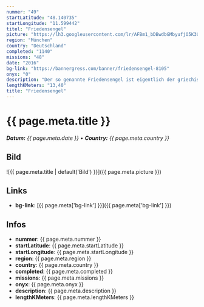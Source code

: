 ```yaml
---
nummer: "49"
startLatitude: "48.140735"
startLongitude: "11.599442"
titel: "Friedensengel"
picture: "https://lh3.googleusercontent.com/lr/AFBm1_bDBwdbGMbyufjO5K3UZPQBaIQ9UKMIIHxzI7nQXXymTGpX5EuhrdmghzdA7mMv7aNO7_RiTNWtIiLGGDbNDGrKB84xXdWj2Zz9rJRmif8NbRbctWyT1s6xADrItjF1bQDybGzbz8jy6DH1mBji57W96wdBGRd-aDed0OjY-gk2j-suMZADntXcFcE7Fuoe25QzxxTJJcdaNKT6Tvbe1mGg75EMxa3N2kTidklmHDZAV7oTjJo-0HfGrgPA1Fm5_yhX7doHNIiBTL1HdC_qH3ilrwEtFNm2T3Wa-MQwYwfA27D3ONWgp2Ou7d3dq39QMSVDAIK8zN0LHrdnGD0kKqrTq5a3G5WeMgzycF0nuKkGG8DXpsJ9b6ajt4HKuyrXI0bpyRqg7TbN4lkMRksD_3-dFcjX_KdEEBhoI-gJ7CuRgxAblv4jqEZ4B3e9JmudiUcTfQO0h0T1P6MT_VXT9dGDsmo3VV8kYaYoj-Nih_K9mt5U3pF9ut8n1jca62rmGo9zPV0tjbbD5tuFOa4dk_d9PmBBZLUMQrk8TBqa2y86QAToSiuPSE77ER0U6FRy4DVB1ZNASw7KvkHg36RZ_kiQSuy2v6o9un1-S97h0l3rMSN6hdVaYp_s6w672vU9sF7wqpZgLUwDFObuQZ7BtsPplUCHKBqDKAZYR554XP4t3WMwvflDwslE1Y-_uOIKZOQHFEmxI-iLJcdNptprLlxXejJ26Tsva2bWHK3ejIDqIvRT-zxNnym400ZQpeVT5kiac1CNSQx8Njp1Z1LdO7DVhrlxPRXYmnuXT0_i2FMbuBeisMN3XlRWQXoxzNG0WsOjUgMWjHSpOx26hStZ1eNYZhs2IUa1qnvE"
region: "München"
country: "Deutschland"
completed: "1140"
missions: "48"
date: "2016"
bg-link: "https://bannergress.com/banner/friedensengel-8105"
onyx: "0"
description: "Der so genannte Friedensengel ist eigentlich der griechischen Siegesgöttin Nike nachempfunden und erinnert an den Friedensschluss nach Ende des Deutsch-Französischen Krieges von 1870/1871."
lengthKMeters: "13,40"
title: "Friedensengel"
---
```


# {{ page.meta.title }}
_**Datum:** {{ page.meta.date }} • **Country:** {{ page.meta.country }}_

## Bild
![{{ page.meta.title | default('Bild') }}]({{ page.meta.picture }})

## Links
- **bg-link**: [{{ page.meta['bg-link'] }}]({{ page.meta['bg-link'] }})

## Infos
- **nummer**: {{ page.meta.nummer }}
- **startLatitude**: {{ page.meta.startLatitude }}
- **startLongitude**: {{ page.meta.startLongitude }}
- **region**: {{ page.meta.region }}
- **country**: {{ page.meta.country }}
- **completed**: {{ page.meta.completed }}
- **missions**: {{ page.meta.missions }}
- **onyx**: {{ page.meta.onyx }}
- **description**: {{ page.meta.description }}
- **lengthKMeters**: {{ page.meta.lengthKMeters }}

